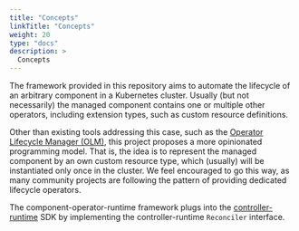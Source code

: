 ```yaml
---
title: "Concepts"
linkTitle: "Concepts"
weight: 20
type: "docs"
description: >
  Concepts
---
```


The framework provided in this repository aims to automate the lifecycle of an arbitrary component in a Kubernetes cluster.
Usually (but not necessarily) the managed component contains one or multiple other operators, including extension types, such as custom resource definitions.

Other than existing tools addressing this case, such as the [Operator Lifecycle Manager (OLM)](https://olm.operatorframework.io/),
this project proposes a more opinionated programming model. That is, the idea is to represent the managed component by an own custom resource type,
which (usually) will be instantiated only once in the cluster. We feel encouraged to go this way, as many community projects are following the pattern of providing dedicated lifecycle operators.

The component-operator-runtime framework plugs into the [controller-runtime](https://github.com/kubernetes-sigs/controller-runtime) SDK by implementing the controller-runtime `Reconciler` interface.